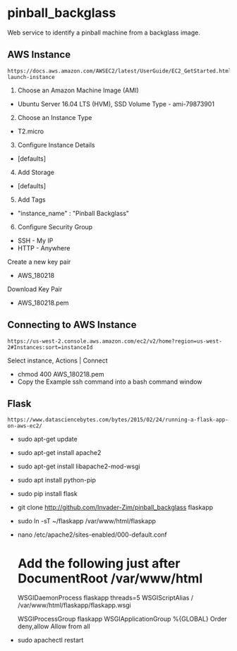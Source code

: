 # pinball_backglass
Web service to identify a pinball machine from a backglass image.

## AWS Instance
	https://docs.aws.amazon.com/AWSEC2/latest/UserGuide/EC2_GetStarted.html#ec2-launch-instance

1. Choose an Amazon Machine Image (AMI)
* Ubuntu Server 16.04 LTS (HVM), SSD Volume Type - ami-79873901

2. Choose an Instance Type
* T2.micro

3. Configure Instance Details
* [defaults]

4. Add Storage
* [defaults]

5. Add Tags
* "instance_name" : "Pinball Backglass"

6. Configure Security Group
* SSH - My IP
* HTTP - Anywhere

Create a new key pair
* AWS_180218

Download Key Pair
* AWS_180218.pem

## Connecting to AWS Instance
	https://us-west-2.console.aws.amazon.com/ec2/v2/home?region=us-west-2#Instances:sort=instanceId

Select instance, Actions | Connect
* chmod 400 AWS_180218.pem
* Copy the Example ssh command into a bash command window

## Flask
	https://www.datasciencebytes.com/bytes/2015/02/24/running-a-flask-app-on-aws-ec2/

* sudo apt-get update
* sudo apt-get install apache2
* sudo apt-get install libapache2-mod-wsgi
* sudo apt install python-pip
* sudo pip install flask
* git clone http://github.com/Invader-Zim/pinball_backglass flaskapp
* sudo ln -sT ~/flaskapp /var/www/html/flaskapp


* nano /etc/apache2/sites-enabled/000-default.conf
	# Add the following just after DocumentRoot /var/www/html
	WSGIDaemonProcess flaskapp threads=5
	WSGIScriptAlias / /var/www/html/flaskapp/flaskapp.wsgi

	<Directory flaskapp>
	    WSGIProcessGroup flaskapp
	    WSGIApplicationGroup %{GLOBAL}
	    Order deny,allow
	    Allow from all
	</Directory>


* sudo apachectl restart


